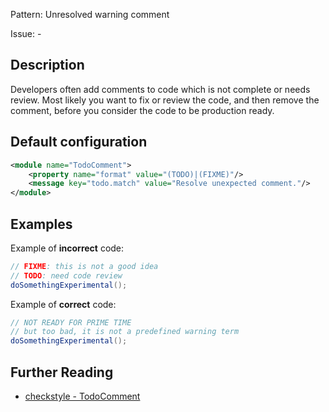 Pattern: Unresolved warning comment

Issue: -

## Description

Developers often add comments to code which is not complete or needs review. Most likely you want to fix or review the code, and then remove the comment, before you consider the code to be production ready.

## Default configuration

```xml
<module name="TodoComment">
    <property name="format" value="(TODO)|(FIXME)"/>
    <message key="todo.match" value="Resolve unexpected comment."/>
</module>
```

## Examples

Example of **incorrect** code:

```java
// FIXME: this is not a good idea
// TODO: need code review
doSomethingExperimental();
```

Example of **correct** code:

```java
// NOT READY FOR PRIME TIME
// but too bad, it is not a predefined warning term
doSomethingExperimental();
```


## Further Reading

* [checkstyle - TodoComment](https://checkstyle.sourceforge.io/checks/misc/todocomment.html#TodoComment)
